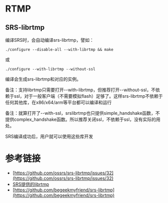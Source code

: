 # RTMP

## SRS-librtmp

编译SRS时，会自动编译srs-librtmp，譬如：
```
./configure --disable-all --with-librtmp && make 
```
或
```
./configure --with-librtmp --without-ssl
```

编译会生成srs-librtmp和对应的实例。

备注：支持librtmp只需要打开--with-librtmp，但推荐打开--without-ssl，不依赖于ssl，对于一般客户端（不需要模拟flash）足够了。这样srs-librtmp不依赖于任何其他库，在x86/x64/arm等平台都可以编译和运行

备注：就算打开了--with-ssl，srslibrtmp也只提供simple_handshake函数，不提供complex_handshake函数。所以推荐关闭ssl，不依赖于ssl，没有实际的用处。

SRS编译成功后，用户就可以使用这些库开发

# 参考链接

- [https://github.com/ossrs/srs-librtmp/issues/32](https://github.com/ossrs/srs-librtmp/issues/32)
- [SRS提供的librtmp](https://blog.csdn.net/ai2000ai/article/details/78329039)
- [https://github.com/begeekmyfriend/srs-librtmp](https://github.com/begeekmyfriend/srs-librtmp)
